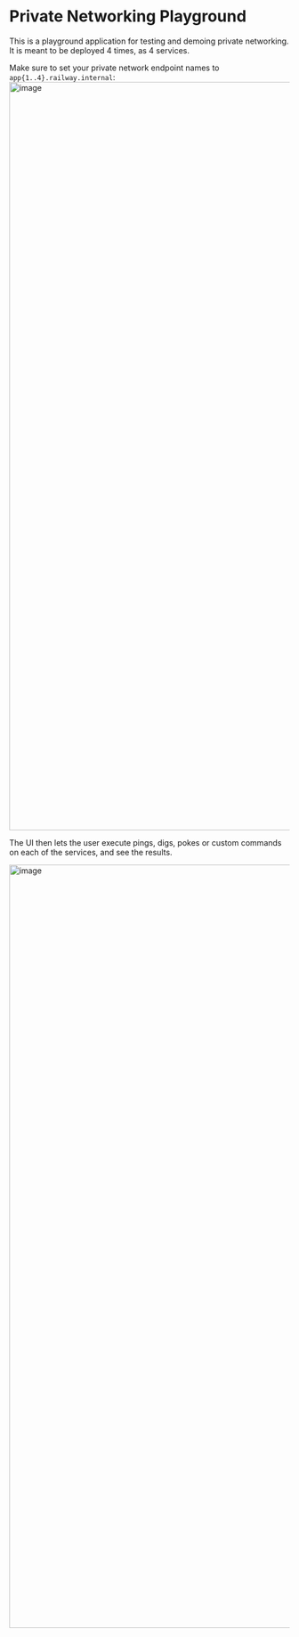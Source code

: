 # Private Networking Playground

This is a playground application for testing and demoing private networking.
It is meant to be deployed 4 times, as 4 services.

Make sure to set your private network endpoint names to `app{1..4}.railway.internal`:
<img width="1345" alt="image" src="https://github.com/railwayapp/private-networking-playground/assets/5610359/30ae828f-e5db-4406-9dd5-3264ae407035">


The UI then lets the user execute pings, digs, pokes or custom commands on each of the services, and see the results.


<img width="1372" alt="image" src="https://github.com/railwayapp/private-networking-playground/assets/5610359/4554a184-ed15-42d7-bd8c-782a2bf4d7a6">




